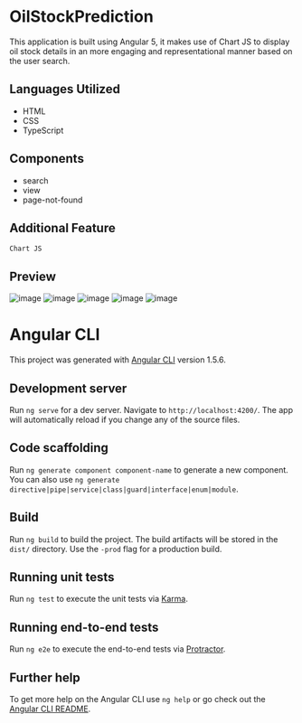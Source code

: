 # OilStockPrediction

This application is built using Angular 5, it makes use of Chart JS to display oil stock details in an more engaging and representational manner based on the user search.

##  Languages Utilized

* HTML
* CSS
* TypeScript

## Components

* search
* view
* page-not-found

## Additional Feature

~~~
Chart JS
~~~

## Preview

![image](first.png)
![image](second.png)
![image](three.png)
![image](four.png)
![image](five.png)


# Angular CLI

This project was generated with [Angular CLI](https://github.com/angular/angular-cli) version 1.5.6.

## Development server

Run `ng serve` for a dev server. Navigate to `http://localhost:4200/`. The app will automatically reload if you change any of the source files.

## Code scaffolding

Run `ng generate component component-name` to generate a new component. You can also use `ng generate directive|pipe|service|class|guard|interface|enum|module`.

## Build

Run `ng build` to build the project. The build artifacts will be stored in the `dist/` directory. Use the `-prod` flag for a production build.

## Running unit tests

Run `ng test` to execute the unit tests via [Karma](https://karma-runner.github.io).

## Running end-to-end tests

Run `ng e2e` to execute the end-to-end tests via [Protractor](http://www.protractortest.org/).

## Further help

To get more help on the Angular CLI use `ng help` or go check out the [Angular CLI README](https://github.com/angular/angular-cli/blob/master/README.md).
